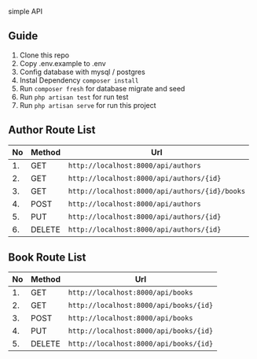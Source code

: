 simple API

## Guide
1. Clone this repo
2. Copy .env.example to .env
3. Config database with mysql / postgres
4. Instal Dependency ```composer install```
5. Run ```composer fresh``` for database migrate and seed
6. Run ```php artisan test``` for run test
7. Run ```php artisan serve``` for run this project

## Author Route List
| No  |  Method |  Url |
|---|---|---|
| 1.  | GET  | ```http://localhost:8000/api/authors```  | 
| 2. |  GET |  ```http://localhost:8000/api/authors/{id}``` | 
| 3.  | GET  | ```http://localhost:8000/api/authors/{id}/books```  |
| 4.  | POST  | ```http://localhost:8000/api/authors```  |
| 5. |PUT| ```http://localhost:8000/api/authors/{id}```  |
|6. |DELETE| ```http://localhost:8000/api/authors/{id}``` |


## Book Route List
| No  |  Method |  Url |
|---|---|---|
| 1.  | GET  | ```http://localhost:8000/api/books```  | 
| 2. |  GET |  ```http://localhost:8000/api/books/{id}``` | 
| 3.  | POST  | ```http://localhost:8000/api/books```  |
| 4. |PUT| ```http://localhost:8000/api/books/{id}```  |
|5. |DELETE| ```http://localhost:8000/api/books/{id}``` |